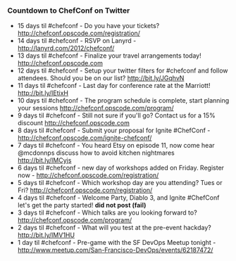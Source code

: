 ### Countdown to ChefConf on Twitter

* 15 days til #chefconf - Do you have your tickets? http://chefconf.opscode.com/registration/
* 14 days til #chefconf - RSVP on Lanyrd -  http://lanyrd.com/2012/chefconf/
* 13 days til #chefconf - Finalize your travel arrangements today!  http://chefconf.opscode.com
* 12 days til #chefconf - Setup your twitter filters for #chefconf and follow attendees. Should you be on our list? http://bit.ly/JGqhvN
* 11 days til #chefconf - Last day for conference rate at the Marriott!  http://bit.ly/IEtixH   
* 10 days til #chefconf - The program schedule is complete, start planning your sessions http://chefconf.opscode.com/program/ 
* 9 days til #chefconf - Still not sure if you'll go?  Contact us for a 15% discount http://chefconf.opscode.com
* 8 days til #chefconf - Submit your proposal for Ignite #ChefConf - http://chefconf.opscode.com/ignite-chefconf/
* 7 days til #chefconf - You heard Etsy on episode 11, now come hear @mcdonnps discuss how to avoid kitchen nightmares http://bit.ly/IMCyjs
* 6 days til #chefconf - new day of workshops added on Friday.  Register now - http://chefconf.opscode.com/registration/
* 5 days til #chefconf - Which workshop day are you attending?  Tues or Fri?  http://chefconf.opscode.com/registration/
* 4 days til #chefconf - Welcome Party, Diablo 3, and Ignite #ChefConf let's get the party started! **did not post (fail)**
* 3 days til #chefconf - Which talks are you looking forward to? http://chefconf.opscode.com/program/
* 2 days til #chefconf - What will you test at the pre-event hackday? http://bit.ly/IMV1HU
* 1 day til #chefconf - Pre-game with the SF DevOps Meetup tonight - http://www.meetup.com/San-Francisco-DevOps/events/62187472/

